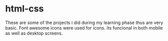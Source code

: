 # html-css
These are some of the projects i did during my learning phase thus are very basic.
Font awesome icons were used for icons.
its funcional in both mobile as well as desktop screens.
